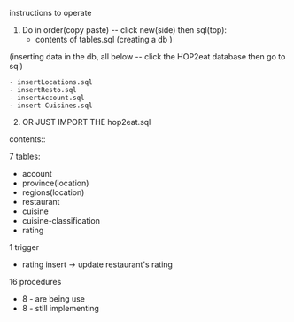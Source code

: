 instructions to operate
1. Do in order(copy paste) -- click new(side) then sql(top):
    - contents of tables.sql (creating a db )

(inserting data in the db, all below -- click the HOP2eat database then go to sql)

    - insertLocations.sql 
    - insertResto.sql
    - insertAccount.sql
    - insert Cuisines.sql

2. OR JUST IMPORT THE hop2eat.sql


contents::

7 tables:

- account
- province(location)
- regions(location)
- restaurant
- cuisine
- cuisine-classification
- rating

1 trigger 
- rating insert -> update restaurant's rating

16 procedures
- 8 - are being use
- 8 - still implementing


